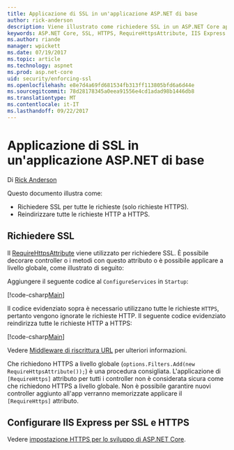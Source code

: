 ```yaml
---
title: Applicazione di SSL in un'applicazione ASP.NET di base
author: rick-anderson
description: Viene illustrato come richiedere SSL in un ASP.NET Core app web
keywords: ASP.NET Core, SSL, HTTPS, RequireHttpsAttribute, IIS Express
ms.author: riande
manager: wpickett
ms.date: 07/19/2017
ms.topic: article
ms.technology: aspnet
ms.prod: asp.net-core
uid: security/enforcing-ssl
ms.openlocfilehash: e8e7d4a69fd681534fb313ff113805bfd6a6d44e
ms.sourcegitcommit: 78d28178345a0eea91556e4cd1adad98b1446db8
ms.translationtype: MT
ms.contentlocale: it-IT
ms.lasthandoff: 09/22/2017
---
```

# <a name="enforcing-ssl-in-an-aspnet-core-app"></a>Applicazione di SSL in un'applicazione ASP.NET di base

Di [Rick Anderson](https://twitter.com/RickAndMSFT)

Questo documento illustra come:

- Richiedere SSL per tutte le richieste (solo richieste HTTPS).
- Reindirizzare tutte le richieste HTTP a HTTPS.

## <a name="require-ssl"></a>Richiedere SSL

Il [RequireHttpsAttribute](https://docs.microsoft.com/aspnet/core/api/microsoft.aspnetcore.mvc.requirehttpsattribute) viene utilizzato per richiedere SSL. È possibile decorare controller o i metodi con questo attributo o è possibile applicare a livello globale, come illustrato di seguito:

Aggiungere il seguente codice al `ConfigureServices` in `Startup`:

[!code-csharp[Main](authentication/accconfirm/sample/WebApp1/Startup.cs?name=snippet2&highlight=4-)]

Il codice evidenziato sopra è necessario utilizzano tutte le richieste `HTTPS`, pertanto vengono ignorate le richieste HTTP. Il seguente codice evidenziato reindirizza tutte le richieste HTTP a HTTPS:

[!code-csharp[Main](authentication/accconfirm/sample/WebApp1/Startup.cs?name=snippet_AddRedirectToHttps&highlight=7-)]

Vedere [Middleware di riscrittura URL](xref:fundamentals/url-rewriting) per ulteriori informazioni.

Che richiedono HTTPS a livello globale (`options.Filters.Add(new RequireHttpsAttribute());`) è una procedura consigliata. L'applicazione di `[RequireHttps]` attributo per tutti i controller non è considerata sicura come che richiedono HTTPS a livello globale. Non è possibile garantire nuovi controller aggiunto all'app verranno memorizzate applicare il `[RequireHttps]` attributo.

## <a name="set-up-iis-express-for-sslhttps"></a>Configurare IIS Express per SSL e HTTPS

Vedere [impostazione HTTPS per lo sviluppo di ASP.NET Core](xref:security/https#iisxpress).
